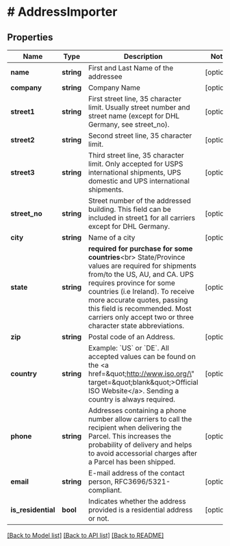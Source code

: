 # # AddressImporter

## Properties

Name | Type | Description | Notes
------------ | ------------- | ------------- | -------------
**name** | **string** | First and Last Name of the addressee | [optional]
**company** | **string** | Company Name | [optional]
**street1** | **string** | First street line, 35 character limit. Usually street number and street name (except for DHL Germany, see street_no). | [optional]
**street2** | **string** | Second street line, 35 character limit. | [optional]
**street3** | **string** | Third street line, 35 character limit.  Only accepted for USPS international shipments, UPS domestic and UPS international shipments. | [optional]
**street_no** | **string** | Street number of the addressed building.  This field can be included in street1 for all carriers except for DHL Germany. | [optional]
**city** | **string** | Name of a city | [optional]
**state** | **string** | **required for purchase for some countries**&lt;br&gt; State/Province values are required for shipments from/to the US, AU, and CA. UPS requires province for some  countries (i.e Ireland). To receive more accurate quotes, passing this field is recommended. Most carriers  only accept two or three character state abbreviations. | [optional]
**zip** | **string** | Postal code of an Address. | [optional]
**country** | **string** | Example: &#x60;US&#x60; or &#x60;DE&#x60;. All accepted values can be found on the  &lt;a href&#x3D;\&quot;http://www.iso.org/\&quot; target&#x3D;\&quot;blank\&quot;&gt;Official ISO Website&lt;/a&gt;. Sending a country is always required. | [optional]
**phone** | **string** | Addresses containing a phone number allow carriers to call the recipient when delivering the Parcel. This  increases the probability of delivery and helps to avoid accessorial charges after a Parcel has been shipped. | [optional]
**email** | **string** | E-mail address of the contact person, RFC3696/5321-compliant. | [optional]
**is_residential** | **bool** | Indicates whether the address provided is a residential address or not. | [optional]

[[Back to Model list]](../../README.md#models) [[Back to API list]](../../README.md#endpoints) [[Back to README]](../../README.md)
